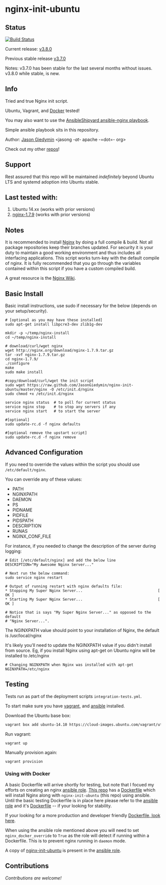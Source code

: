 nginx-init-ubuntu
=================


## Status

[![Build Status](https://travis-ci.org/JasonGiedymin/nginx-init-ubuntu.svg?branch=master)](https://travis-ci.org/JasonGiedymin/nginx-init-ubuntu)

Current release: [v3.8.0](https://github.com/JasonGiedymin/nginx-init-ubuntu/releases/tag/v3.8.0)

Previous stable release [v3.7.0](https://github.com/JasonGiedymin/nginx-init-ubuntu/releases/tag/v3.7.0)

Notes: v3.7.0 has been stable for the last several months without issues. v3.8.0 while
stable, is new.

## Info

Tried and true Nginx init script.

Ubuntu, Vagrant, and [Docker](https://github.com/AnsibleShipyard/ansible-nginx/blob/master/Dockerfile) tested!

You may also want to use the [AnsibleShipyard ansible-nginx playbook](https://github.com/AnsibleShipyard/ansible-nginx).

Simple ansible playbook sits in this repository.

Author: [Jason Giedymin](http://jasongiedymin.com) <jasong -_at_- apache -=dot=- org>

Check out my other [repos](http://github.com/JasonGiedymin)!


## Support

Rest assured that this repo will be maintained _indefinitely_ beyond Ubuntu LTS 
and systemd adoption into Ubuntu stable.


## Last tested with:

1. Ubuntu 14.xx (works with prior versions)
2. [nginx-1.7.9](http://nginx.org/download/nginx-1.7.9.tar.gz) (works with prior versions)


## Notes ##
It is recommended to install [Nginx](http://nginx.net/) by doing a full compile & build. Not all package repositories keep their branches updated. For security it is your duty to maintain a good working environment and thus includes all interfacing applications.
This script works turn-key with the default compile of nginx. It is fully recommended that you go through the variables contained within this script if you have a custom compiled build.

A great resource is the [Nginx Wiki](http://wiki.nginx.org/).


## Basic Install ##
Basic install instructions, use sudo if necessary for the below (depends on your setup/security).

    # [optional as you may have these installed]
    sudo apt-get install libpcre3-dev zlib1g-dev
    
    mkdir -p ~/temp/nginx-install
    cd ~/temp/nginx-install
    
    # download/curl/wget nginx 
    wget http://nginx.org/download/nginx-1.7.9.tar.gz
    tar -xvf nginx-1.7.9.tar.gz
    cd nginx-1.7.9/
    ./configure
    make
    sudo make install
    
    #copy/download/curl/wget the init script
    sudo wget https://raw.github.com/JasonGiedymin/nginx-init-ubuntu/master/nginx -O /etc/init.d/nginx
    sudo chmod +x /etc/init.d/nginx
    
    service nginx status  # to poll for current status
    service nginx stop    # to stop any servers if any
    service nginx start   # to start the server
    
    #[optional] 
    sudo update-rc.d -f nginx defaults

    #[optional remove the upstart script]
    sudo update-rc.d -f nginx remove


## Advanced Configuration ##
If you need to override the values within the script you should use `/etc/default/nginx`.

You can override any of these values:

  - PATH
  - NGINXPATH
  - DAEMON
  - PS
  - PIDNAME
  - PIDFILE
  - PIDSPATH
  - DESCRIPTION
  - RUNAS
  - NGINX_CONF_FILE


For instance, if you needed to change the description of the server during logging:

    # Edit [/etc/default/nginx] and add the below line
    DESCRIPTION="My Awesome Nginx Server..."

    # Next run the below command:
    sudo service nginx restart

    # Output of running restart with nginx defaults file:
    * Stopping My Super Nginx Server...                                  [ OK ] 
    * Starting My Super Nginx Server...                                  [ OK ]

    # Notice that is says "My Super Nginx Server..." as opposed to the default
    # "Nginx Server...".
    
The NGINXPATH value should point to your installation of Nginx, the default is /usr/local/nginx

It's likely you'll need to update the NGINXPATH value if you didn't install from source. Eg, if you install Nginx using apt-get on Ubuntu nginx will be installed to /etc/nginx

    # Changing NGINXPATH when Nginx was installed with apt-get
    NGINXPATH=/etc/nginx


## Testing
Tests run as part of the deployment scripts `integration-tests.yml`.

To start make sure you have [vagrant](http://vagrantup.com), and [ansible](https://github.com/ansible/ansible) installed.

Download the Ubuntu base box:

```bash
vagrant box add ubuntu-14.10 https://cloud-images.ubuntu.com/vagrant/utopic/current/utopic-server-cloudimg-amd64-vagrant-disk1.box
```

Run vagrant:

    vagrant up

Manually provision again:

    vagrant provision

### Using with Docker
A basic Dockerfile will arrive shortly for testing, but note that I focued my efforts on creating an nginx [ansible role](https://github.com/AnsibleShipyard/ansible-nginx). [This repo](https://github.com/AnsibleShipyard/ansible-nginx) has a [Dockerfile](https://github.com/AnsibleShipyard/ansible-nginx/blob/master/Dockerfile) which will install Nginx along with `nginx-init-ubuntu` (this repo) using ansible. Until the basic testing Dockerfile is in place here please refer to the [ansible role](https://github.com/AnsibleShipyard/ansible-nginx) and it's [Dockerfile](https://github.com/AnsibleShipyard/ansible-nginx/blob/master/Dockerfile) -- if your looking for stability.

If your looking for a more production and developer friendly [Dockerfile, look here](https://github.com/AnsibleShipyard/ansible-nginx/blob/master/Dockerfile).

When using the ansible role mentioned above you will need to set `nginx_docker_override` to `True` as the role will detect if running within a Dockerfile. This is to prevent nginx running in `daemon` mode.

A copy of [nginx-init-ubuntu](https://github.com/JasonGiedymin/nginx-init-ubuntu) is present in the [ansible role](https://github.com/AnsibleShipyard/ansible-nginx).

## Contributions ##
_Contributions are welcome!_
